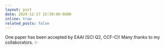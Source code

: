 ```yaml
---
layout: post
date: 2024-12-17 15:59:00-0400
inline: true
related_posts: false
---
```

One paper has been accepted by EAAI (SCI Q2, CCF-C)! Many thanks to my collaborators. ✨
